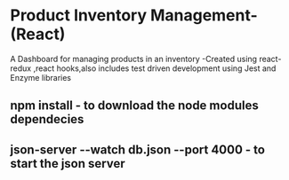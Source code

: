 # Product Inventory Management-(React)
 A Dashboard for managing products in an inventory -Created using react-redux ,react hooks,also includes test driven development using Jest and Enzyme libraries

 ## npm install - to download the node modules dependecies 
 ## json-server --watch db.json --port 4000 - to start the json server
